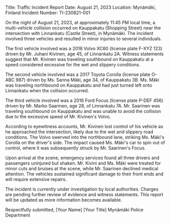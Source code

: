  Title: Traffic Incident Report
Date: August 21, 2023
Location: Mynämäki, Finland
Incident Number: TI-230821-001

On the night of August 21, 2023, at approximately 11:45 PM local time, a multi-vehicle collision occurred on Kauppakatu (Shopping Street) near the intersection with Linnankatu (Castle Street), in Mynämäki. The incident involved three vehicles and resulted in minor injuries to several individuals.

The first vehicle involved was a 2018 Volvo XC60 (license plate F-XYZ 123) driven by Mr. Juhani Kivinen, age 45, of Linnankatu 2A. Witness statements suggest that Mr. Kivinen was traveling southbound on Kauppakatu at a speed considered excessive for the wet and slippery conditions.

The second vehicle involved was a 2017 Toyota Corolla (license plate O-ABC 987) driven by Ms. Sanna Mäki, age 34, of Kauppakatu 3B. Ms. Mäki was traveling northbound on Kauppakatu and had just turned left onto Linnankatu when the collision occurred.

The third vehicle involved was a 2016 Ford Focus (license plate P-DEF 456) driven by Mr. Marko Saarinen, age 28, of Linnankatu 7A. Mr. Saarinen was traveling southbound on Kauppakatu and was unable to avoid the collision due to the excessive speed of Mr. Kivinen's Volvo.

According to eyewitness accounts, Mr. Kivinen lost control of his vehicle as he approached the intersection, likely due to the wet and slippery road conditions. The Volvo swerved into the northbound lane, striking Ms. Mäki's Corolla on the driver's side. The impact caused Ms. Mäki's car to spin out of control, where it was subsequently struck by Mr. Saarinen's Focus.

Upon arrival at the scene, emergency services found all three drivers and passengers uninjured but shaken. Mr. Kivini and Ms. Mäki were treated for minor cuts and bruises at the scene, while Mr. Saarinen declined medical attention. The vehicles sustained significant damage to their front ends and will require extensive repairs.

The incident is currently under investigation by local authorities. Charges are pending further review of evidence and witness statements. This report will be updated as more information becomes available.

Respectfully submitted,
[Your Name]
[Your Title]
Mynämäki Police Department